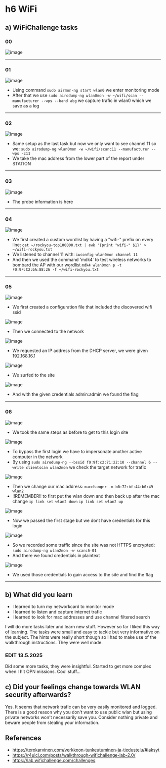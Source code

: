 # h6 WiFi
## a) WiFiChallenge tasks
### 00

![image](https://github.com/user-attachments/assets/bd6da526-9591-466d-9c7c-d58cc93d78ba)

---
### 01

![image](https://github.com/user-attachments/assets/092ac1ce-77ff-4ad4-a5a6-f281058c813c)

- Using command ``sudo airmon-ng start wlan0`` we enter monitoring mode
- After that we use ``sudo airodump-ng wlan0mon -w ~/wifi/scan --manufacturer --wps --band abg`` we capture trafic in wlan0 which we save as a log

---
### 02

![image](https://github.com/user-attachments/assets/029ea3d8-3df8-494f-9505-aff74ba009c7)

- Same setup as the last task but now we only want to see channel 11 so we: ``sudo airodump-ng wlan0mon -w ~/wifi/scanc11 --manufacturer --wps -c11``
- We take the mac address from the lower part of the report under STATION

---
### 03

![image](https://github.com/user-attachments/assets/abcc4b3f-b4ab-41ff-a3d7-ab7a8fb24436)

- The probe information is here

---
### 04

![image](https://github.com/user-attachments/assets/daa4b7d1-58e7-48b9-9eb7-5e02ae959d3c)

- We first created a custom wordlist by having a "wifi-" prefix on every line: ``cat ~/rockyou-top100000.txt | awk '{print "wifi-" $1}' > ~/wifi-rockyou.txt ``
- We listened to channel 11 with: ``iwconfig wlan0mon channel 11``
- And then we used the command 'mdk4' to test wireless networks to bombard the AP with our wordlist ``mdk4 wlan0mon p -t F0:9F:C2:6A:88:26 -f ~/wifi-rockyou.txt``

---
### 05

![image](https://github.com/user-attachments/assets/1c67082a-221b-43f9-9937-db6731ffdf9b)

- We first created a configuration file that included the discovered wifi ssid

![image](https://github.com/user-attachments/assets/807c04b9-9d6b-4a0c-96d4-c759b9bd3059)

- Then we connected to the network

![image](https://github.com/user-attachments/assets/0e2d2291-8578-4a7d-8ca2-82a97cd5e2a2)

- We requested an IP address from the DHCP server, we were given 192.168.16.1

![image](https://github.com/user-attachments/assets/c40da9a3-49b8-43b0-919a-294269a957e8)

- We surfed to the site
  
![image](https://github.com/user-attachments/assets/2d0e9748-7359-45e4-a902-fcf04baeb6e5)

- And with the given credentials admin:admin we found the flag

---
### 06

![image](https://github.com/user-attachments/assets/32e613e3-a970-4688-9bb1-7147e5795560)

- We took the same steps as before to get to this login site

![image](https://github.com/user-attachments/assets/455a503c-b472-478e-9545-45db44047c52)

- To bypass the first login we have to impersonate another active computer in the network
- By using ``sudo airodump-ng --bssid f0:9f:c2:71:22:10 --channel 6 --write clientscan wlan2mon`` we check the target network for trafic

![image](https://github.com/user-attachments/assets/3f75dcc4-1dc5-446a-9fa8-79e12f0142ba)

- Then we change our mac address: ``macchanger -m b0:72:bf:44:b0:49 wlan2``
- !!REMEMBER!! to first put the wlan down and then back up after the mac change
``ip link set wlan2 down``
``ip link set wlan2 up``

![image](https://github.com/user-attachments/assets/dd421c97-772d-4227-9d45-461c624c1809)

- Now we passed the first stage but we dont have credentials for this login

![image](https://github.com/user-attachments/assets/46960eeb-d5b3-4e63-b1b3-f56469581548)

- So we recorded some traffic since the site was not HTTPS encrypted: ``sudo airodump-ng wlan2mon -w scanc6-01``
- And there we found credentials in plaintext

![image](https://github.com/user-attachments/assets/22c03c5f-96ee-4106-8156-9b6142e89df0)

- We used those credentials to gain access to the site and find the flag

---

## b) What did you learn
- I learned to turn my networkcard to monitor mode
- I learned to listen and capture internet trafic
- I learned to look for mac addresses and use channel filtered search

I will do more tasks later and learn new stuff. However so far I liked this way of learning. The tasks were small and easy to tackle but very informative on the subject.
The hints were really short though so I had to make use of the walkthrough instructions. They were well made.

### EDIT 13.5.2025
Did some more tasks, they were insightful. Started to get more complex when I hit OPN missions. Cool stuff...

## c) Did your feelings change towards WLAN security afterwards?
Yes. It seems that network trafic can be very easily monitored and logged. There is a good reason why you don't want to use public wlan but using private networks won't necessarily save you.
Consider nothing private and beware people from stealing your information.

## References
- https://terokarvinen.com/verkkoon-tunkeutuminen-ja-tiedustelu/#laksyt
- https://r4ulcl.com/posts/walkthrough-wifichallenge-lab-2.0/
- https://lab.wifichallenge.com/challenges
